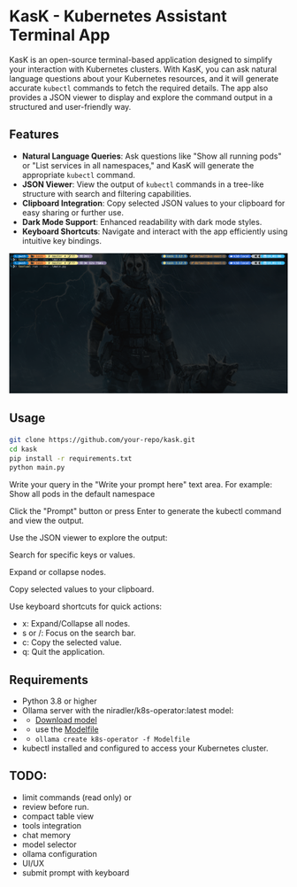 # KasK - Kubernetes Assistant Terminal App

KasK is an open-source terminal-based application designed to simplify your interaction with Kubernetes clusters. With KasK, you can ask natural language questions about your Kubernetes resources, and it will generate accurate `kubectl` commands to fetch the required details. The app also provides a JSON viewer to display and explore the command output in a structured and user-friendly way.

## Features

- **Natural Language Queries**: Ask questions like "Show all running pods" or "List services in all namespaces," and KasK will generate the appropriate `kubectl` command.
- **JSON Viewer**: View the output of `kubectl` commands in a tree-like structure with search and filtering capabilities.
- **Clipboard Integration**: Copy selected JSON values to your clipboard for easy sharing or further use.
- **Dark Mode Support**: Enhanced readability with dark mode styles.
- **Keyboard Shortcuts**: Navigate and interact with the app efficiently using intuitive key bindings.

![KasK in Action](kask.gif)

## Usage

```bash
git clone https://github.com/your-repo/kask.git
cd kask
pip install -r requirements.txt
python main.py
```

Write your query in the "Write your prompt here" text area. For example: Show all pods in the default namespace

Click the "Prompt" button or press Enter to generate the kubectl command and view the output.

Use the JSON viewer to explore the output:

Search for specific keys or values.

Expand or collapse nodes.

Copy selected values to your clipboard.

Use keyboard shortcuts for quick actions:

- x: Expand/Collapse all nodes.
- s or /: Focus on the search bar.
- c: Copy the selected value.
- q: Quit the application.

## Requirements

- Python 3.8 or higher
- Ollama server with the niradler/k8s-operator:latest model:
- - [Download model](https://huggingface.co/niradler/k8s_operator/resolve/main/unsloth.Q4_K_M.gguf?download=true)
- - use the [Modelfile](Modelfile)
- - `ollama create k8s-operator -f Modelfile`
- kubectl installed and configured to access your Kubernetes cluster.

## TODO:

- limit commands (read only) or
- review before run.
- compact table view
- tools integration
- chat memory
- model selector
- ollama configuration
- UI/UX
- submit prompt with keyboard
  